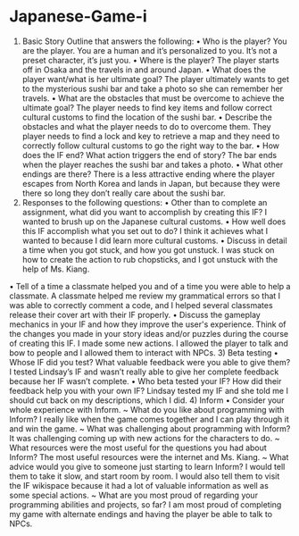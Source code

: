 Japanese-Game-i
===============
1) Basic Story Outline that answers the following:
• Who is the player?
	You are the player. You are a human and it’s personalized to you. It’s not a preset character, it’s just you.
• Where is the player?
	The player starts off in Osaka and the travels in and around Japan.
• What does the player want/what is her ultimate goal?
	The player ultimately wants to get to the mysterious sushi bar and take a photo so she can remember her travels.
• What are the obstacles that must be overcome to achieve the ultimate goal?
	The player needs to find key items and follow correct cultural customs to find the location of the sushi bar.
• Describe the obstacles and what the player needs to do to overcome them.
	They player needs to find a lock and key to retrieve a map and they need to correctly follow cultural customs to go the right way to the bar.
• How does the IF end? What action triggers the end of story?
	The bar ends when the player reaches the sushi bar and takes a photo. 
• What other endings are there?
There is a less attractive ending where the player escapes from North Korea and lands in Japan, but because they were there so long they don’t really care about the sushi bar.
2) Responses to the following questions:
• Other than to complete an assignment, what did you want to accomplish by creating this IF?
	I wanted to brush up on the Japanese cultural customs.
• How well does this IF accomplish what you set out to do?
	I think it achieves what I wanted to because I did learn more cultural customs.
• Discuss in detail a time when you got stuck, and how you got unstuck.
	I was stuck on how to create the action to rub chopsticks, and I got unstuck with the help of Ms. Kiang.

• Tell of a time a classmate helped you and of a time you were able to help a classmate.
	A classmate helped me review my grammatical errors so that I was able to correctly comment a code, and I helped several classmates release their cover art with their IF properly.
• Discuss the gameplay mechanics in your IF and how they improve the user's experience. Think of the changes you made in your story ideas and/or puzzles during the course of creating this IF.
	I made some new actions. I allowed the player to talk and bow to people and I allowed them to interact with NPCs.
3) Beta testing
• Whose IF did you test?  What valuable feedback were you able to give them? 
	I tested Lindsay’s IF and wasn’t really able to give her complete feedback because her IF wasn’t complete.
• Who beta tested your IF? How did their feedback help you with your own IF?
	Lindsay tested my IF and she told me I should cut back on my descriptions, which I did.
4) Inform
• Consider your whole experience with Inform.
~ What do you like about programming with Inform?
	I really like when the game comes together and I can play through it and win the game.
~ What was challenging about programming with Inform?
	It was challenging coming up with new actions for the characters to do.
~ What resources were the most useful for the questions you had about Inform?
	The most useful resources were the internet and Ms. Kiang.
~ What advice would you give to someone just starting to learn Inform?
	I would tell them to take it slow, and start room by room. I would also tell them to visit the IF wikispace because it had a lot of valuable information as well as some special actions.
~ What are you most proud of regarding your programming abilities and projects, so far?
	I am most proud of completing my game with alternate endings and having the player be able to talk to NPCs.

